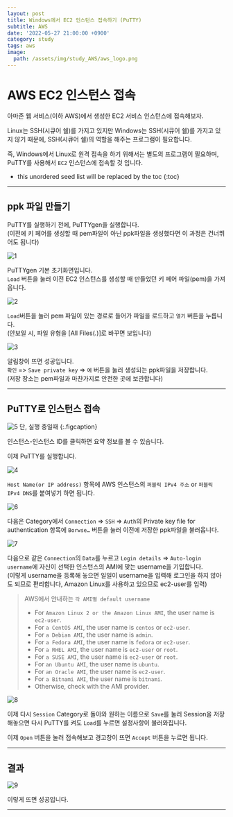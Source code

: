 ```yaml
---
layout: post
title: Windows에서 EC2 인스턴스 접속하기 (PuTTY)
subtitle: AWS
date: '2022-05-27 21:00:00 +0900'
category: study
tags: aws
image:
  path: /assets/img/study_AWS/aws_logo.png
---
```


# AWS EC2 인스턴스 접속
아마존 웹 서비스(이하 AWS)에서 생성한 EC2 서비스 인스턴스에 접속해보자.

Linux는 SSH(시큐어 쉘)를 가지고 있지만 Windows는 SSH(시큐어 쉘)를 가지고 있지 않기 때문에, SSH(시큐어 쉘)의 역할을 해주는 프로그램이 필요합니다. <br>

즉, Windows에서 Linux로 원격 접속을 하기 위해서는 별도의 프로그램이 필요하며, PuTTY를 사용해서 `EC2` 인스턴스에 접속할 것 입니다. <br>

<!--more-->

* this unordered seed list will be replaced by the toc
{:toc}

<hr/>

## ppk 파일 만들기

PuTTY를 실행하기 전에, PuTTYgen을 실행합니다.<br>
(이전에 키 페어를 생성할 때 pem파일이 아닌 ppk파일을 생성했다면 이 과정은 건너뛰어도 됩니다) <br>

![1](/assets/img/study_AWS/[AWS]_Windows에서_EC2_인스턴스_접속_(PuTTY)/1.png)

PuTTYgen 기본 초기화면입니다. <br>
`Load` 버튼을 눌러 이전 EC2 인스턴스를 생성할 때 만들었던 키 페어 파일(pem)을 가져옵니다. <br>

![2](/assets/img/study_AWS/[AWS]_Windows에서_EC2_인스턴스_접속_(PuTTY)/2.png)

`Load`버튼을 눌러 pem 파일이 있는 경로로 들어가 파일을 로드하고 `열기` 버튼을 누릅니다.<br>
(안보일 시, 파일 유형을 [All Files(*.*)]로 바꾸면 보입니다) <br>

![3](/assets/img/study_AWS/[AWS]_Windows에서_EC2_인스턴스_접속_(PuTTY)/3.png)

알림창이 뜨면 성공입니다.<br>
`확인` => `Save private key` => `예` 버튼을 눌러 생성되는 ppk파일을 저장합니다. <br>
(저장 장소는 pem파일과 마찬가지로 안전한 곳에 보관합니다) <br>

<hr/>

## PuTTY로 인스턴스 접속

![5](/assets/img/study_AWS/[AWS]_Windows에서_EC2_인스턴스_접속_(PuTTY)/5.png)
단, 실행 중일때 
{:.figcaption}

인스턴스-인스턴스 ID를 클릭하면 요약 정보를 볼 수 있습니다. <br>

이제 PuTTY를 실행합니다. <br>

![4](/assets/img/study_AWS/[AWS]_Windows에서_EC2_인스턴스_접속_(PuTTY)/4.png)

`Host Name(or IP address)` 항목에 AWS 인스턴스의 `퍼블릭 IPv4 주소` or `퍼블릭 IPv4 DNS`를 붙여넣기 하면 됩니다. <br>

![6](/assets/img/study_AWS/[AWS]_Windows에서_EC2_인스턴스_접속_(PuTTY)/6.png)

다음은 Category에서 `Connection` => `SSH` => `Auth`의 Private key file for authentication 항목에 `Borwse…` 버튼을 눌러 이전에 저장한 ppk파일을 불러옵니다. <br>

![7](/assets/img/study_AWS/[AWS]_Windows에서_EC2_인스턴스_접속_(PuTTY)/7.png)

다음으로 같은 `Connection`의 `Data`를 누르고 `Login details` => `Auto-login username`에 자신이 선택한 인스턴스의 AMI에 맞는 username을 기입합니다. <br>
(이렇게 username을 등록해 놓으면 일일이 username을 입력해 로그인을 하지 않아도 되므로 편리합니다, Amazon Linux를 사용하고 있으므로 ec2-user를 입력) <br>

> AWS에서 안내하는 `각 AMI별 default username`
> * For `Amazon Linux 2 or the Amazon Linux AMI`, the user name is `ec2-user`.
> * For `a CentOS AMI`, the user name is `centos` or `ec2-user`.
> * For `a Debian AMI`, the user name is `admin`.
> * For `a Fedora AMI`, the user name is `fedora` or `ec2-user`.
> * For `a RHEL AMI`, the user name is `ec2-user` or `root`.
> * For `a SUSE AMI`, the user name is `ec2-user` or `root`.
> * For `an Ubuntu AMI`, the user name is `ubuntu`.
> * For `an Oracle AMI`, the user name is `ec2-user`.
> * For `a Bitnami AMI`, the user name is `bitnami`.
> * Otherwise, check with the AMI provider.

![8](/assets/img/study_AWS/[AWS]_Windows에서_EC2_인스턴스_접속_(PuTTY)/8.png)

이제 다시 `Session` Category로 돌아와 원하는 이름으로 `Save`를 눌러 Session을 저장해놓으면 다시 PuTTY를 켜도 `Load`를 누르면 설정사항이 불러와집니다. <br>

이제 `Open` 버튼을 눌러 접속해보고 경고창이 뜨면 `Accept` 버튼을 누르면 됩니다. <br>

<hr/>

## 결과

![9](/assets/img/study_AWS/[AWS]_Windows에서_EC2_인스턴스_접속_(PuTTY)/9.png)

이렇게 뜨면 성공입니다.

<hr/>
